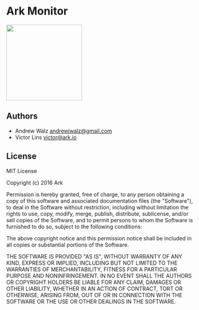 # Ark Monitor

<img src="https://user-images.githubusercontent.com/937766/31292920-9f39d45e-aaab-11e7-8d8c-6049cee4c0bc.jpg" width="200" />

## Authors
- Andrew Walz andrewjwalz@gmail.com
- Victor Lins victor@ark.io

## License

MIT License

Copyright (c) 2016 Ark

Permission is hereby granted, free of charge, to any person obtaining a copy of this software and associated documentation files (the "Software"), to deal in the Software without restriction, including without limitation the rights to use, copy, modify, merge, publish, distribute, sublicense, and/or sell copies of the Software, and to permit persons to whom the Software is furnished to do so, subject to the following conditions:

The above copyright notice and this permission notice shall be included in all copies or substantial portions of the Software.

THE SOFTWARE IS PROVIDED "AS IS", WITHOUT WARRANTY OF ANY KIND, EXPRESS OR IMPLIED, INCLUDING BUT NOT LIMITED TO THE WARRANTIES OF MERCHANTABILITY, FITNESS FOR A PARTICULAR PURPOSE AND NONINFRINGEMENT. IN NO EVENT SHALL THE AUTHORS OR COPYRIGHT HOLDERS BE LIABLE FOR ANY CLAIM, DAMAGES OR OTHER LIABILITY, WHETHER IN AN ACTION OF CONTRACT, TORT OR OTHERWISE, ARISING FROM, OUT OF OR IN CONNECTION WITH THE SOFTWARE OR THE USE OR OTHER DEALINGS IN THE SOFTWARE.
